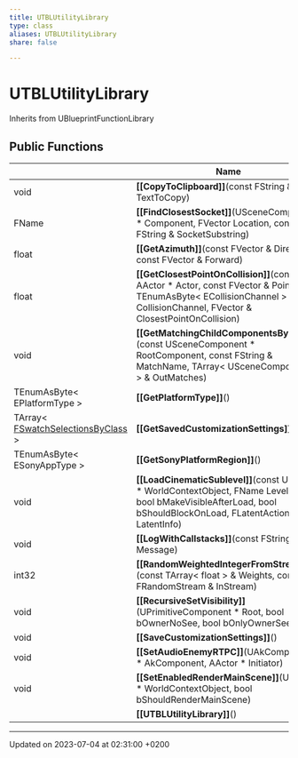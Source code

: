 ```yaml
---
title: UTBLUtilityLibrary
type: class
aliases: UTBLUtilityLibrary
share: false

---
```


# UTBLUtilityLibrary





Inherits from UBlueprintFunctionLibrary

## Public Functions

|                | Name           |
| -------------- | -------------- |
| void | **[[CopyToClipboard]]**(const FString & TextToCopy) |
| FName | **[[FindClosestSocket]]**(USceneComponent * Component, FVector Location, const FString & SocketSubstring) |
| float | **[[GetAzimuth]]**(const FVector & Direction, const FVector & Forward) |
| float | **[[GetClosestPointOnCollision]]**(const AActor * Actor, const FVector & Point, TEnumAsByte< ECollisionChannel > CollisionChannel, FVector & ClosestPointOnCollision) |
| void | **[[GetMatchingChildComponentsByName]]**(const USceneComponent * RootComponent, const FString & MatchName, TArray< USceneComponent * > & OutMatches) |
| TEnumAsByte< EPlatformType > | **[[GetPlatformType]]**() |
| TArray< [FSwatchSelectionsByClass](/docs/SDK/Source/Classes/structFSwatchSelectionsByClass.md) > | **[[GetSavedCustomizationSettings]]**() |
| TEnumAsByte< ESonyAppType > | **[[GetSonyPlatformRegion]]**() |
| void | **[[LoadCinematicSublevel]]**(const UObject * WorldContextObject, FName LevelName, bool bMakeVisibleAfterLoad, bool bShouldBlockOnLoad, FLatentActionInfo LatentInfo) |
| void | **[[LogWithCallstacks]]**(const FString & Message) |
| int32 | **[[RandomWeightedIntegerFromStream]]**(const TArray< float > & Weights, const FRandomStream & InStream) |
| void | **[[RecursiveSetVisibility]]**(UPrimitiveComponent * Root, bool bOwnerNoSee, bool bOnlyOwnerSee) |
| void | **[[SaveCustomizationSettings]]**() |
| void | **[[SetAudioEnemyRTPC]]**(UAkComponent * AkComponent, AActor * Initiator) |
| void | **[[SetEnabledRenderMainScene]]**(UObject * WorldContextObject, bool bShouldRenderMainScene) |
| | **[[UTBLUtilityLibrary]]**() |

-------------------------------

Updated on 2023-07-04 at 02:31:00 +0200